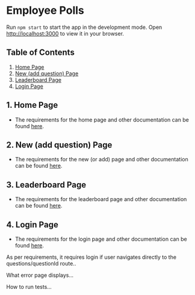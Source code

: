 # Employee Polls

Run `npm start` to start the app in the development mode. Open [http://localhost:3000](http://localhost:3000) to view it in your browser.

## Table of Contents
1. [Home Page](./src/components/pages/Home/Home.md)
2. [New (add question) Page](src\components\pages\New\New.md)
3. [Leaderboard Page](src\components\pages\Leaderboard\Leaderboard.md)
4. [Login Page](src\components\pages\Login\Login.md)
<!-- 5. TODO [Question Details Page](src\components\pages\QuestionDetails\QuestionDetails.md) -->
<!-- 6. TODO [Error Page](src\components\pages\Error\Error.md) -->
<!-- 7. TODO [Unit Tests](src\tests\tests.md) -->

## 1. Home Page
- The requirements for the home page and other documentation can be found [here](src\components\pages\Home\Home.md).

## 2. New (add question) Page
- The requirements for the new (or add) page and other documentation can be found [here](src\components\pages\New\New.md).

## 3. Leaderboard Page
- The requirements for the leaderboard page and other documentation can be found [here](src\components\pages\Leaderboard\Leaderboard.md).

## 4. Login Page
- The requirements for the login page and other documentation can be found [here](src\components\pages\Login\Login.md).

<!-- 5. TODO [Question Details Page](src\components\pages\QuestionDetails\QuestionDetails.md) -->
As per requirements, it requires login if user navigates directly to the questions/questionId route..

<!-- 6. TODO [Error Page](src\components\pages\Error\Error.md) -->
What error page displays...

<!-- 7. TODO [Unit Tests](src\tests\tests.md) -->
How to run tests...
